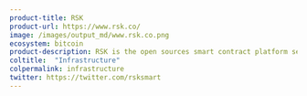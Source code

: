 ```yaml
---
product-title: RSK
product-url: https://www.rsk.co/
image: /images/output_md/www.rsk.co.png
ecosystem: bitcoin
product-description: RSK is the open sources smart contract platform secured by the Bitcoin Network.
coltitle:  "Infrastructure"
colpermalink: infrastructure
twitter: https://twitter.com/rsksmart
---
```

